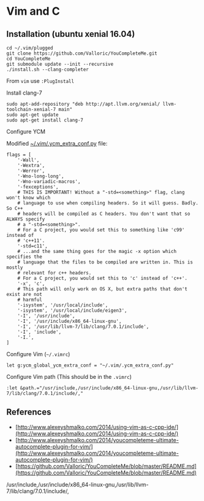Vim and C
=========

Installation (ubuntu xenial 16.04)
----------------------------------

```
cd ~/.vim/plugged
git clone https://github.com/Valloric/YouCompleteMe.git
cd YouCompleteMe
git submodule update --init --recursive
./install.sh --clang-completer
```

From `vim` use `:PlugInstall`

Install clang-7

```
sudo apt-add-repository "deb http://apt.llvm.org/xenial/ llvm-toolchain-xenial-7 main"
sudo apt-get update
sudo apt-get install clang-7
```

Configure YCM

Modified [~/.vim/.ycm_extra_conf.py](https://github.com/rasendubi/dotfiles/blob/master/.vim/.ycm_extra_conf.py) file:

```
flags = [
    '-Wall',
    '-Wextra',
    '-Werror',
    '-Wno-long-long',
    '-Wno-variadic-macros',
    '-fexceptions',
    # THIS IS IMPORTANT! Without a "-std=<something>" flag, clang won't know which
    # language to use when compiling headers. So it will guess. Badly. So C++
    # headers will be compiled as C headers. You don't want that so ALWAYS specify
    # a "-std=<something>".
    # For a C project, you would set this to something like 'c99' instead of
    # 'c++11'.
    '-std=c11',
    # ...and the same thing goes for the magic -x option which specifies the
    # language that the files to be compiled are written in. This is mostly
    # relevant for c++ headers.
    # For a C project, you would set this to 'c' instead of 'c++'.
    '-x', 'c',
    # This path will only work on OS X, but extra paths that don't exist are not
    # harmful
    '-isystem', '/usr/local/include',
    '-isystem', '/usr/local/include/eigen3',
    '-I', '/usr/include',
    '-I', '/usr/include/x86_64-linux-gnu',
    '-I', '/usr/lib/llvm-7/lib/clang/7.0.1/include',
    '-I', 'include',
    '-I.',
]
```

Configure Vim (`~/.vimrc`\)

```
let g:ycm_global_ycm_extra_conf = "~/.vim/.ycm_extra_conf.py"
```

Configure Vim path (This should be in the `.vimrc`\)

```
:let &path.="/usr/include,/usr/include/x86_64-linux-gnu,/usr/lib/llvm-7/lib/clang/7.0.1/include/,"
```

References
----------

-	[http://www.alexeyshmalko.com/2014/using-vim-as-c-cpp-ide/](http://www.alexeyshmalko.com/2014/using-vim-as-c-cpp-ide/)
-	[http://www.alexeyshmalko.com/2014/youcompleteme-ultimate-autocomplete-plugin-for-vim/](http://www.alexeyshmalko.com/2014/youcompleteme-ultimate-autocomplete-plugin-for-vim/)
-	[https://github.com/Valloric/YouCompleteMe/blob/master/README.md](https://github.com/Valloric/YouCompleteMe/blob/master/README.md)

/usr/include,/usr/include/x86_64-linux-gnu,/usr/lib/llvm-7/lib/clang/7.0.1/include/,
